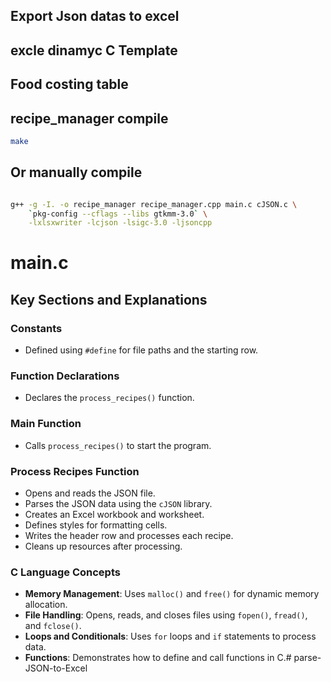 ## Export Json datas to excel 

## excle dinamyc C Template 

## Food costing table 

## recipe_manager compile 

```bash
make
```


## Or manually compile 

```bash 

g++ -g -I. -o recipe_manager recipe_manager.cpp main.c cJSON.c \
    `pkg-config --cflags --libs gtkmm-3.0` \
    -lxlsxwriter -lcjson -lsigc-3.0 -ljsoncpp

```

# main.c

## Key Sections and Explanations

### Constants
- Defined using `#define` for file paths and the starting row.

### Function Declarations
- Declares the `process_recipes()` function.

### Main Function
- Calls `process_recipes()` to start the program.

### Process Recipes Function
- Opens and reads the JSON file.
- Parses the JSON data using the `cJSON` library.
- Creates an Excel workbook and worksheet.
- Defines styles for formatting cells.
- Writes the header row and processes each recipe.
- Cleans up resources after processing.

### C Language Concepts
- **Memory Management**: Uses `malloc()` and `free()` for dynamic memory allocation.
- **File Handling**: Opens, reads, and closes files using `fopen()`, `fread()`, and `fclose()`.
- **Loops and Conditionals**: Uses `for` loops and `if` statements to process data.
- **Functions**: Demonstrates how to define and call functions in C.# parse-JSON-to-Excel
